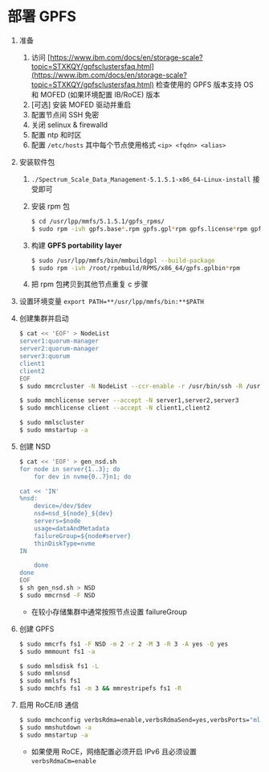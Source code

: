 # 部署 GPFS

1. 准备
    1. 访问 [https://www.ibm.com/docs/en/storage-scale?topic=STXKQY/gpfsclustersfaq.html](https://www.ibm.com/docs/en/storage-scale?topic=STXKQY/gpfsclustersfaq.html) 检查使用的 GPFS 版本支持 OS 和 MOFED (如果环境配置 IB/RoCE) 版本
    2. [可选] 安装 MOFED 驱动并重启
    3. 配置节点间 SSH 免密
    4. 关闭 selinux & firewalld
    5. 配置 ntp 和时区
    6. 配置 `/etc/hosts` 其中每个节点使用格式 `<ip> <fqdn> <alias>`
2. 安装软件包
    1. `./Spectrum_Scale_Data_Management-5.1.5.1-x86_64-Linux-install` 接受即可
    2. 安装 rpm 包
        
        ```bash
        $ cd /usr/lpp/mmfs/5.1.5.1/gpfs_rpms/
        $ sudo rpm -ivh gpfs.base*.rpm gpfs.gpl*rpm gpfs.license*rpm gpfs.gskit*rpm gpfs.adv*rpm
        
        ```
        
    3. 构建 **GPFS portability layer** 
        
        ```bash
        $ sudo /usr/lpp/mmfs/bin/mmbuildgpl --build-package
        $ sudo rpm -ivh /root/rpmbuild/RPMS/x86_64/gpfs.gplbin*rpm
        ```
        
    4. 把 rpm 包拷贝到其他节点重复 c 步骤
3. 设置环境变量 `export PATH=**/usr/lpp/mmfs/bin:**$PATH`
4. 创建集群并启动
    
    ```bash
    $ cat << 'EOF' > NodeList
    server1:quorum-manager
    server2:quorum-manager
    server3:quorum
    client1
    client2
    EOF
    $ sudo mmcrcluster -N NodeList --ccr-enable -r /usr/bin/ssh -R /usr/bin/scp -C cluster1
    
    $ sudo mmchlicense server --accept -N server1,server2,server3
    $ sudo mmchlicense client --accept -N client1,client2
    
    $ sudo mmlscluster
    $ sudo mmstartup -a
    ```
    
5. 创建 NSD
    
    ```bash
    $ cat << 'EOF' > gen_nsd.sh
    for node in server{1..3}; do
    	for dev in nvme{0..7}n1; do
    
    cat << 'IN'
    %nsd:
    	device=/dev/$dev
    	nsd=nsd_${node}_${dev}
    	servers=$node
    	usage=dataAndMetadata
    	failureGroup=${node#server}
    	thinDiskType=nvme
    IN
    
    	done
    done
    EOF
    $ sh gen_nsd.sh > NSD
    $ sudo mmcrnsd -F NSD
    ```
    
    - 在较小存储集群中通常按照节点设置 failureGroup
6. 创建 GPFS
    
    ```bash
    $ sudo mmcrfs fs1 -F NSD -m 2 -r 2 -M 3 -R 3 -A yes -Q yes
    $ sudo mmmount fs1 -a
    
    $ sudo mmlsdisk fs1 -L
    $ sudo mmlsnsd
    $ sudo mmlsfs fs1
    $ sudo mmchfs fs1 -m 3 && mmrestripefs fs1 -R
    ```
    
7. 启用 RoCE/IB 通信
    
    ```bash
    $ sudo mmchconfig verbsRdma=enable,verbsRdmaSend=yes,verbsPorts="mlx5_bond_0",verbsRdmaCm=enable
    $ sudo mmshutdown -a
    $ sudo mmstartup -a
    ```
    
    - 如果使用 RoCE，网络配置必须开启 IPv6 且必须设置 `verbsRdmaCm=enable`